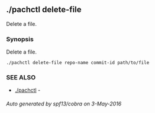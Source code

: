 ## ./pachctl delete-file

Delete a file.

### Synopsis


Delete a file.

```
./pachctl delete-file repo-name commit-id path/to/file
```

### SEE ALSO
* [./pachctl](./pachctl.md)	 - 

###### Auto generated by spf13/cobra on 3-May-2016
